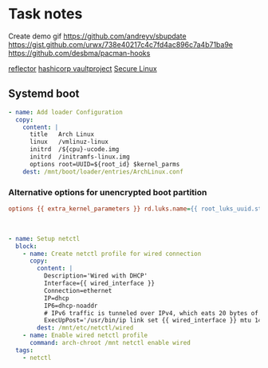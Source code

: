 # Task notes

Create demo gif
https://github.com/andreyv/sbupdate
https://gist.github.com/urwx/738e40217c4c7fd4ac896c7a4b71ba9e
https://github.com/desbma/pacman-hooks

[reflector](https://wiki.archlinux.org/index.php/Reflector#Pacman_hook)
[hashicorp vaultproject](https://www.vaultproject.io/)
[Secure Linux](https://christitus.com/secure-linux/)

## Systemd boot

```yml
- name: Add loader Configuration
  copy:
    content: |
      title   Arch Linux
      linux   /vmlinuz-linux
      initrd  /${cpu}-ucode.img
      initrd  /initramfs-linux.img
      options root=UUID=${root_id} $kernel_parms
    dest: /mnt/boot/loader/entries/ArchLinux.conf
```

### Alternative options for unencrypted boot partition

```ini
options {{ extra_kernel_parameters }} rd.luks.name={{ root_luks_uuid.stdout }}=root rd.luks.options=timeout=90s,cipher=aes-xts-plain64:sha256,size=512 root=/dev/mapper/root
```

</br>

```yml
- name: Setup netctl
  block:
    - name: Create netctl profile for wired connection
      copy:
        content: |
          Description='Wired with DHCP'
          Interface={{ wired_interface }}
          Connection=ethernet
          IP=dhcp
          IP6=dhcp-noaddr
          # IPv6 traffic is tunneled over IPv4, which eats 20 bytes of the MTU.
          ExecUpPost='/usr/bin/ip link set {{ wired_interface }} mtu 1480'
        dest: /mnt/etc/netctl/wired
    - name: Enable wired netctl profile
      command: arch-chroot /mnt netctl enable wired
  tags:
    - netctl
```
